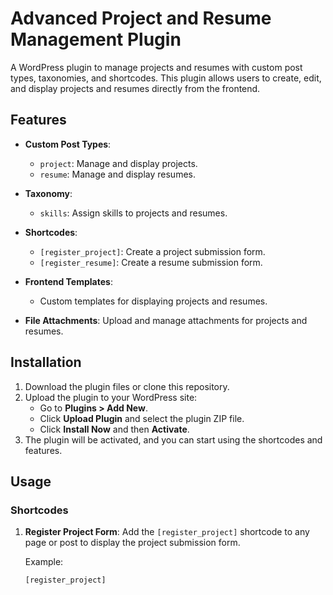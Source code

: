 # Advanced Project and Resume Management Plugin

A WordPress plugin to manage projects and resumes with custom post types, taxonomies, and shortcodes. This plugin allows users to create, edit, and display projects and resumes directly from the frontend.

## Features

- **Custom Post Types**:
    - `project`: Manage and display projects.
    - `resume`: Manage and display resumes.

- **Taxonomy**:
    - `skills`: Assign skills to projects and resumes.

- **Shortcodes**:
    - `[register_project]`: Create a project submission form.
    - `[register_resume]`: Create a resume submission form.

- **Frontend Templates**:
    - Custom templates for displaying projects and resumes.

- **File Attachments**: Upload and manage attachments for projects and resumes.

## Installation

1. Download the plugin files or clone this repository.
2. Upload the plugin to your WordPress site:
    - Go to **Plugins > Add New**.
    - Click **Upload Plugin** and select the plugin ZIP file.
    - Click **Install Now** and then **Activate**.
3. The plugin will be activated, and you can start using the shortcodes and features.

## Usage

### Shortcodes

1. **Register Project Form**:
   Add the `[register_project]` shortcode to any page or post to display the project submission form.

   Example:
   ```plaintext
   [register_project]
    